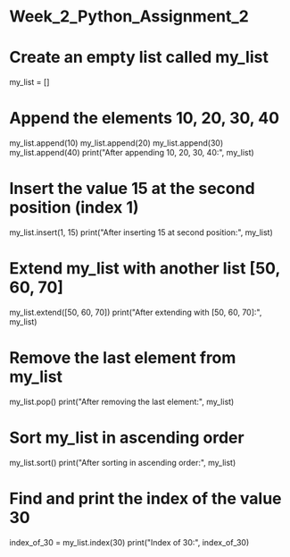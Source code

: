 # Week_2_Python_Assignment_2

# Create an empty list called my_list
my_list = []

# Append the elements 10, 20, 30, 40
my_list.append(10)
my_list.append(20)
my_list.append(30)
my_list.append(40)
print("After appending 10, 20, 30, 40:", my_list)

# Insert the value 15 at the second position (index 1)
my_list.insert(1, 15)
print("After inserting 15 at second position:", my_list)

# Extend my_list with another list [50, 60, 70]
my_list.extend([50, 60, 70])
print("After extending with [50, 60, 70]:", my_list)

# Remove the last element from my_list
my_list.pop()
print("After removing the last element:", my_list)

# Sort my_list in ascending order
my_list.sort()
print("After sorting in ascending order:", my_list)

# Find and print the index of the value 30
index_of_30 = my_list.index(30)
print("Index of 30:", index_of_30)
